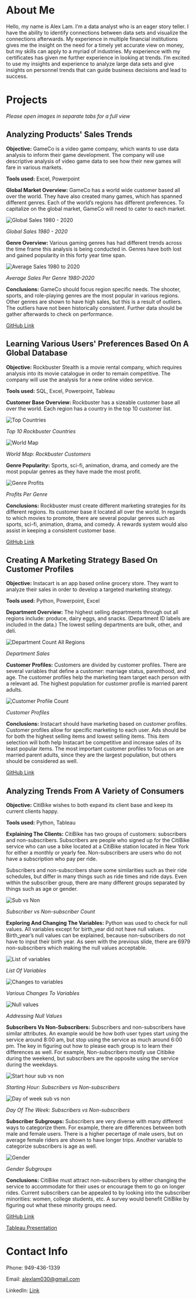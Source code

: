 # About Me
Hello, my name is Alex Lam. I’m a data analyst who is an eager story teller. I have the ability to
identify connections between data sets and visualize the connections afterwards. My experience
in multiple financial institutions gives me the insight on the need for a timely yet accurate view
on money, but my skills can apply to a myriad of industries. My experience with my certificates has given me further experience in looking at trends. I’m excited to use my insights and experience to analyze large data sets and give
insights on personnel trends that can guide business decisions and lead to success.


# Projects

*Please open images in separate tabs for a full view*

## Analyzing Products' Sales Trends

**Objective:** GameCo is a video game company, which wants to use data analysis to inform their game development. The company will use descriptive analysis of video game data to see how their new games will fare in various markets.

**Tools used:** Excel, Powerpoint

**Global Market Overview:** GameCo has a world wide customer based all over the world. They have also created many games, which has spanned different genres. Each of the world’s regions has different preferences. To capitalize on the global market, GameCo will need to cater to each market.

![Global Sales 1980 - 2020](https://github.com/Alexlam030/alexlam030.github.io/assets/114635548/3ec23f18-573b-4bf5-a61b-aba88d7db16e)

*Global Sales 1980 - 2020*

**Genre Overview:** Various gaming genres has had different trends across the time frame this analysis is being conducted in. Genres have both lost and gained popularity in this forty year time span.

![Average Sales 1980 to 2020](https://github.com/Alexlam030/alexlam030.github.io/assets/114635548/42b4aac4-aa97-4a01-93e3-364dc0ce0ba6)

*Average Sales Per Genre 1980-2020*

**Conclusions:** GameCo should focus region specific needs. The shooter, sports, and role-playing genres are the most popular in various regions. Other genres are shown to have high sales, but this is a result of outliers. The outliers have not been historically consistent. Further data should be gather afterwards to check on performance.

[GitHub Link](https://github.com/Alexlam030/GameCo-Excel-Analysis)

## Learning Various Users' Preferences Based On A Global Database

**Objective:** Rockbuster Stealth is a movie rental company, which requires analysis into its movie catalogue in order to remain competitive. The company will use the analysis for a new online video service.

**Tools used:** SQL, Excel, Powerpoint, Tableau

**Customer Base Overview:** Rockbuster has a sizeable customer base all over the world. Each region has a country in the top 10 customer list.

![Top Countries](https://github.com/Alexlam030/alexlam030.github.io/assets/114635548/f51789ba-d832-49f8-83c0-359bda26c2ed)

*Top 10 Rockbuster Countries*

![World Map](https://github.com/Alexlam030/alexlam030.github.io/assets/114635548/f3fcebc9-127c-4b5d-b20e-2c30009fb32f)

*World Map: Rockbuster Customers*

**Genre Popularity:** Sports, sci-fi, animation, drama, and comedy are the most popular genres as they have made the most profit.

![Genre Profits](https://github.com/Alexlam030/alexlam030.github.io/assets/114635548/5f86b121-5cc2-4611-ab6a-5ca7fe41e549)

*Profits Per Genre*

**Conclusions:** Rockbuster must create different marketing strategies for its different regions. Its customer base it located all over the world. In regards to which movies to promote, there are several popular genres such as sports, sci-fi, animation, drama, and comedy. A rewards system would also assist in keeping a consistent customer base.

[GitHub Link](https://github.com/Alexlam030/Rockbuster-Stealth-Data-Analysis-Project-SQL-Project)

## Creating A Marketing Strategy Based On Customer Profiles

**Objective:** Instacart is an app based online grocery store. They want to analyze their sales in order to develop a targeted marketing strategy.

**Tools used:** Python, Powerpoint, Excel

**Department Overview:** The highest selling departments through out all regions include: produce, dairy eggs, and snacks. (Department ID labels are included in the data.) The lowest selling departments are bulk, other, and deli.

![Department Count All Regions](https://github.com/Alexlam030/alexlam030.github.io/assets/114635548/bea18fdd-2d8b-494d-b45b-c0e57edcb2b7)

*Department Sales*

**Customer Profiles:** Customers are divided by customer profiles. There are several variables that define a customer: marriage status, parenthood, and age. The customer profiles help the marketing team target each person with a relevant ad. The highest population for customer profile is married parent adults.

![Customer Profile Count](https://github.com/Alexlam030/alexlam030.github.io/assets/114635548/3c720234-d45c-4931-9346-a2cd0c246231)

*Customer Profiles*

**Conclusions:** Instacart should have marketing based on customer profiles. Customer profiles allow for specific marketing to each user. Ads should be for both the highest selling items and lowest selling items. This item selection will both help Instacart be competitive and increase sales of its least popular items. The most important customer profiles to focus on are married parent adults, since they are the largest population, but others should be considered as well.

[GitHub Link](https://github.com/Alexlam030/InstaCart-Python-Project)

## Analyzing Trends From A Variety of Consumers

**Objective:** CitiBike wishes to both expand its client base and keep its current clients happy.

**Tools used:** Python, Tableau

**Explaining The Clients:** CitiBike has two groups of customers: subscribers and non-subscribers. Subscribers are people who signed up for the CitiBike service who can use a bike located at a CitiBike station located in New York for either a monthly or yearly fee. Non-subscribers are users who do not have a subscription who pay per ride.

Subscribers and non-subscribers share some similarities such as their ride schedules, but differ in many things such as ride times and ride days. Even within the subscriber group, there are many different groups separated by things such as age or gender.

![Sub vs Non](https://github.com/Alexlam030/alexlam030.github.io/assets/114635548/130cab9f-3eab-4985-bd68-560614cf13ee)

*Subscriber vs Non-subscriber Count*

**Exploring And Changing The Variables:** Python was used to check for null values. All variables except for birth_year did not have null values. Birth_year’s null values can be explained, because non-subscribers do not have to input their birth year. As seen with the previous slide, there are 6979 non-subscribers which making the null values acceptable.

![List of variables](https://github.com/Alexlam030/alexlam030.github.io/assets/114635548/2fcda363-e036-4e0a-a413-7019d2805e69)

*List Of Variables*

![Changes to variables](https://github.com/Alexlam030/alexlam030.github.io/assets/114635548/524022f6-d6c8-4f08-b152-260857c624dc)

*Various Changes To Variables*

![Null values](https://github.com/Alexlam030/alexlam030.github.io/assets/114635548/fb740229-d3a8-4ab6-8827-329f6b09cff2)

*Addressing Null Values*

**Subscribers Vs Non-Subscribers:** Subscribers and non-subscribers have similar attributes. An example would be how both user types start using the service around 8:00 am, but stop using the service as much around 6:00 pm. The key in figuring out how to please each group is to learn their differences as well. For example, Non-subscribers mostly use Citibike during the weekend, but subscribers are the opposite using the service during the weekdays.

![Start hour sub vs non](https://github.com/Alexlam030/alexlam030.github.io/assets/114635548/df7c3c7b-a54d-4cfe-ba3f-cc644cbe4a3d)

*Starting Hour: Subscribers vs Non-subscribers*

![Day of week sub vs non](https://github.com/Alexlam030/alexlam030.github.io/assets/114635548/f7e6d6b2-ebb5-4739-828f-a0bc3423724a)

*Day Of The Week: Subscribers vs Non-subscribers*

**Subscriber Subgroups:** Subscribers are very diverse with many different ways to categorize them. For example, there are differences between both male and female users. There is a higher pecertage of male users, but on average female riders are shown to have longer trips. Another variable to categorize subscribers is age as well.

![Gender](https://github.com/Alexlam030/alexlam030.github.io/assets/114635548/8c88fe72-6e15-4ae8-ab1c-34c9f5bf9a0b)

*Gender Subgroups*

**Conclusions:** CitiBike must attract non-subscribers by either changing the service to accommodate for their uses or encourage them to go on longer rides.
Current subscribers can be appealed to by looking into the subscriber minorities: women, college students, etc. A survey would benefit CitiBike by figuring out what these minority groups need.

[GitHub Link](https://github.com/Alexlam030/CitiBike-Analysis)

[Tableau Presentation](https://public.tableau.com/app/profile/alexander.lam8596/viz/CitiBikeAnalysis_16981881957500/CitiBikeAnalysis?publish=yes)

# Contact Info
Phone: 949-436-1339

Email: alexlam030@gmail.com

LinkedIn: [Link](https://www.linkedin.com/in/alexander-lam-053174139/)

